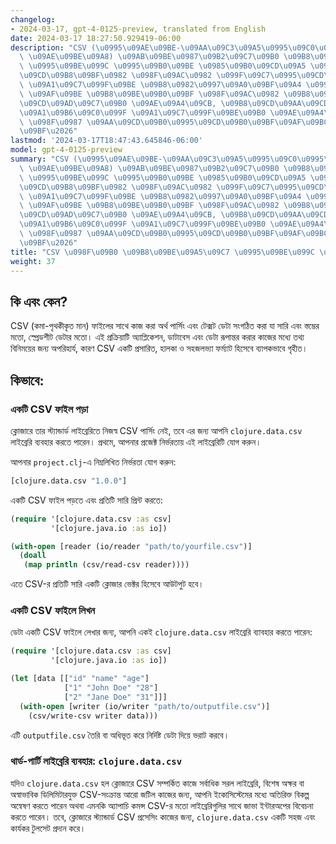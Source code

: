 ```yaml
---
changelog:
- 2024-03-17, gpt-4-0125-preview, translated from English
date: 2024-03-17 18:27:50.929419-06:00
description: "CSV (\u0995\u09AE\u09BE-\u09AA\u09C3\u09A5\u0995\u09C0\u0995\u09C3\u09A4\
  \ \u09AE\u09BE\u09A8) \u09AB\u09BE\u0987\u09B2\u09C7\u09B0 \u09B8\u09BE\u09A5\u09C7\
  \ \u0995\u09BE\u099C \u0995\u09B0\u09BE \u0985\u09B0\u09CD\u09A5 \u09AA\u09BE\u09B0\
  \u09CD\u09B8\u09BF\u0982 \u098F\u09AC\u0982 \u099F\u09C7\u0995\u09CD\u09B8\u099F\
  \ \u09A1\u09C7\u099F\u09BE \u09B8\u0982\u0997\u09A0\u09BF\u09A4 \u0995\u09B0\u09BE\
  \ \u09AF\u09BE \u09B8\u09BE\u09B0\u09BF \u098F\u09AC\u0982 \u09B8\u09CD\u09A4\u09AE\
  \u09CD\u09AD\u09C7\u09B0 \u09AE\u09A4\u09CB, \u09B8\u09CD\u09AA\u09CD\u09B0\u09C7\
  \u09A1\u09B6\u09C0\u099F \u09A1\u09C7\u099F\u09BE\u09B0 \u09AE\u09A4\u09CB\u0964\
  \ \u098F\u0987 \u09AA\u09CD\u09B0\u0995\u09CD\u09B0\u09BF\u09AF\u09BC\u09BE\u099F\
  \u09BF\u2026"
lastmod: '2024-03-17T18:47:43.645846-06:00'
model: gpt-4-0125-preview
summary: "CSV (\u0995\u09AE\u09BE-\u09AA\u09C3\u09A5\u0995\u09C0\u0995\u09C3\u09A4\
  \ \u09AE\u09BE\u09A8) \u09AB\u09BE\u0987\u09B2\u09C7\u09B0 \u09B8\u09BE\u09A5\u09C7\
  \ \u0995\u09BE\u099C \u0995\u09B0\u09BE \u0985\u09B0\u09CD\u09A5 \u09AA\u09BE\u09B0\
  \u09CD\u09B8\u09BF\u0982 \u098F\u09AC\u0982 \u099F\u09C7\u0995\u09CD\u09B8\u099F\
  \ \u09A1\u09C7\u099F\u09BE \u09B8\u0982\u0997\u09A0\u09BF\u09A4 \u0995\u09B0\u09BE\
  \ \u09AF\u09BE \u09B8\u09BE\u09B0\u09BF \u098F\u09AC\u0982 \u09B8\u09CD\u09A4\u09AE\
  \u09CD\u09AD\u09C7\u09B0 \u09AE\u09A4\u09CB, \u09B8\u09CD\u09AA\u09CD\u09B0\u09C7\
  \u09A1\u09B6\u09C0\u099F \u09A1\u09C7\u099F\u09BE\u09B0 \u09AE\u09A4\u09CB\u0964\
  \ \u098F\u0987 \u09AA\u09CD\u09B0\u0995\u09CD\u09B0\u09BF\u09AF\u09BC\u09BE\u099F\
  \u09BF\u2026"
title: "CSV \u098F\u09B0 \u09B8\u09BE\u09A5\u09C7 \u0995\u09BE\u099C \u0995\u09B0\u09BE"
weight: 37
---
```


## কি এবং কেন?

CSV (কমা-পৃথকীকৃত মান) ফাইলের সাথে কাজ করা অর্থ পার্সিং এবং টেক্সট ডেটা সংগঠিত করা যা সারি এবং স্তম্ভের মতো, স্প্রেডশীট ডেটার মতো। এই প্রক্রিয়াটি অ্যাপ্লিকেশন, ডাটাবেস এবং ডেটা রূপান্তর করার কাজের মধ্যে তথ্য বিনিময়ের জন্য অপরিহার্য, কারণ CSV একটি প্রসারিত, হালকা ও সহজলভ্যা ফর্ম্যাট হিসেবে ব্যাপকভাবে গৃহীত।

## কিভাবে:

### একটি CSV ফাইল পড়া
ক্লোজারে তার স্ট্যান্ডার্ড লাইব্রেরিতে নিজস্ব CSV পার্সিং নেই, তবে এর জন্য আপনি `clojure.data.csv` লাইব্রেরি ব্যবহার করতে পারেন। প্রথমে, আপনার প্রজেক্ট নির্ভরতায় এই লাইব্রেরিটি যোগ করুন।

আপনার `project.clj`-এ নিম্নলিখিত নির্ভরতা যোগ করুন:
```clojure
[clojure.data.csv "1.0.0"]
```
একটি CSV ফাইল পড়তে এবং প্রতিটি সারি প্রিন্ট করতে:
```clojure
(require '[clojure.data.csv :as csv]
         '[clojure.java.io :as io])

(with-open [reader (io/reader "path/to/yourfile.csv")]
  (doall
   (map println (csv/read-csv reader))))
```
এতে CSV-র প্রতিটি সারি একটি ক্লোজার ভেক্টর হিসেবে আউটপুট হবে।

### একটি CSV ফাইলে লিখন
ডেটা একটি CSV ফাইলে লেখার জন্য, আপনি একই `clojure.data.csv` লাইব্রেরি ব্যাবহার করতে পারেন:
```clojure
(require '[clojure.data.csv :as csv]
         '[clojure.java.io :as io])

(let [data [["id" "name" "age"]
            ["1" "John Doe" "28"]
            ["2" "Jane Doe" "31"]]]
  (with-open [writer (io/writer "path/to/outputfile.csv")]
    (csv/write-csv writer data)))
```
এটি `outputfile.csv` তৈরি বা অধিভূত করে নির্দিষ্ট ডেটা দিয়ে ভরাট করবে।

### থার্ড-পার্টি লাইব্রেরি ব্যবহার: `clojure.data.csv`

যদিও `clojure.data.csv` হল ক্লোজারে CSV সম্পর্কিত কাজে সর্বাধিক সরল লাইব্রেরি, বিশেষ অক্ষর বা অস্বাভাবিক ডিলিমিটারযুক্ত CSV-সংক্রান্ত আরো জটিল কাজের জন্য, আপনি ইকোসিস্টেমের মধ্যে অতিরিক্ত বিকল্প অন্বেষণ করতে পারেন অথবা এমনকি অ্যাপাচি কমন্স CSV-র মতো লাইব্রেরিগুলির সাথে জাভা ইন্টারঅপের বিবেচনা করতে পারেন। তবে, ক্লোজারে স্ট্যান্ডার্ড CSV প্রসেসিং কাজের জন্য, `clojure.data.csv` একটি সহজ এবং কার্যকর টুলসেট প্রদান করে।
